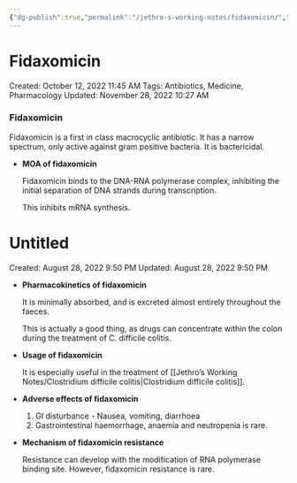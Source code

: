 ```yaml
---
{"dg-publish":true,"permalink":"/jethro-s-working-notes/fidaxomicin/","dgPassFrontmatter":true}
---
```



# Fidaxomicin

Created: October 12, 2022 11:45 AM
Tags: Antibiotics, Medicine, Pharmacology
Updated: November 28, 2022 10:27 AM

### Fidaxomicin

Fidaxomicin is a first in class macrocyclic antibiotic. It has a narrow spectrum, only active against gram positive bacteria. It is bactericidal.

- **MOA of fidaxomicin**
    
    Fidaxomicin binds to the DNA-RNA polymerase complex, inhibiting the initial separation of DNA strands during transcription.
    
    This inhibits mRNA synthesis.
    
    
<div class="transclusion internal-embed is-loaded"><div class="markdown-embed">





# Untitled

Created: August 28, 2022 9:50 PM
Updated: August 28, 2022 9:50 PM

</div></div>

    
- **Pharmacokinetics of fidaxomicin**
    
    It is minimally absorbed, and is excreted almost entirely throughout the faeces.
    
    This is actually a good thing, as drugs can concentrate within the colon during the treatment of C. difficile colitis.
    
- **Usage of fidaxomicin**
    
    It is especially useful in the treatment of [[Jethro’s Working Notes/Clostridium difficile colitis\|Clostridium difficile colitis]].
    
- **Adverse effects of fidaxomicin**
    1. GI disturbance - Nausea, vomiting, diarrhoea
    2. Gastrointestinal haemorrhage, anaemia and neutropenia is rare.
- **Mechanism of fidaxomicin resistance**
    
    Resistance can develop with the modification of RNA polymerase binding site. However, fidaxomicin resistance is rare.